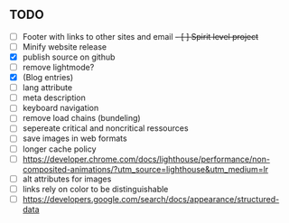 ## TODO

- [ ] Footer with links to other sites and email
~~- [ ] Spirit level project~~
- [ ] Minify website release
- [X] publish source on github
- [ ] remove lightmode?
- [X] (Blog entries)
- [ ] lang attribute
- [ ] meta description
- [ ] keyboard navigation
- [ ] remove load chains (bundeling)
- [ ] sepereate critical and noncritical ressources
- [ ] save images in web formats
- [ ] longer cache policy
- [ ] https://developer.chrome.com/docs/lighthouse/performance/non-composited-animations/?utm_source=lighthouse&utm_medium=lr
- [ ] alt attributes for images
- [ ] links rely on color to be distinguishable
- [ ] https://developers.google.com/search/docs/appearance/structured-data
